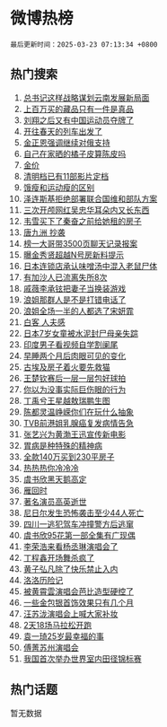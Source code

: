 # 微博热榜

`最后更新时间：2025-03-23 07:13:34 +0800`

## 热门搜索

1. [总书记这样战略谋划云南发展新局面](https://m.weibo.cn/search?containerid=100103type%3D1%26t%3D10%26q%3D%23%E6%80%BB%E4%B9%A6%E8%AE%B0%E8%BF%99%E6%A0%B7%E6%88%98%E7%95%A5%E8%B0%8B%E5%88%92%E4%BA%91%E5%8D%97%E5%8F%91%E5%B1%95%E6%96%B0%E5%B1%80%E9%9D%A2%23&stream_entry_id=51&isnewpage=1&extparam=seat%3D1%26pos%3D0%26dgr%3D0%26filter_type%3Drealtimehot%26stream_entry_id%3D51%26c_type%3D51%26q%3D%2523%25E6%2580%25BB%25E4%25B9%25A6%25E8%25AE%25B0%25E8%25BF%2599%25E6%25A0%25B7%25E6%2588%2598%25E7%2595%25A5%25E8%25B0%258B%25E5%2588%2592%25E4%25BA%2591%25E5%258D%2597%25E5%258F%2591%25E5%25B1%2595%25E6%2596%25B0%25E5%25B1%2580%25E9%259D%25A2%2523%26cate%3D10103%26display_time%3D1742685213%26pre_seqid%3D17426852132280398082123)
1. [上百万买的藏品只有一件是真品](https://m.weibo.cn/search?containerid=100103type%3D1%26t%3D10%26q%3D%23%E4%B8%8A%E7%99%BE%E4%B8%87%E4%B9%B0%E7%9A%84%E8%97%8F%E5%93%81%E5%8F%AA%E6%9C%89%E4%B8%80%E4%BB%B6%E6%98%AF%E7%9C%9F%E5%93%81%23&stream_entry_id=31&isnewpage=1&extparam=seat%3D1%26stream_entry_id%3D31%26flag%3D0%26realpos%3D1%26pos%3D0%26dgr%3D0%26filter_type%3Drealtimehot%26c_type%3D31%26band_rank%3D1%26lcate%3D5001%26q%3D%2523%25E4%25B8%258A%25E7%2599%25BE%25E4%25B8%2587%25E4%25B9%25B0%25E7%259A%2584%25E8%2597%258F%25E5%2593%2581%25E5%258F%25AA%25E6%259C%2589%25E4%25B8%2580%25E4%25BB%25B6%25E6%2598%25AF%25E7%259C%259F%25E5%2593%2581%2523%26cate%3D5001%26display_time%3D1742685213%26pre_seqid%3D17426852132280398082123)
1. [刘翔之后又有中国运动员夺牌了](https://m.weibo.cn/search?containerid=100103type%3D1%26t%3D10%26q%3D%23%E5%88%98%E7%BF%94%E4%B9%8B%E5%90%8E%E5%8F%88%E6%9C%89%E4%B8%AD%E5%9B%BD%E8%BF%90%E5%8A%A8%E5%91%98%E5%A4%BA%E7%89%8C%E4%BA%86%23&stream_entry_id=31&isnewpage=1&extparam=seat%3D1%26stream_entry_id%3D31%26flag%3D0%26realpos%3D2%26pos%3D1%26dgr%3D0%26filter_type%3Drealtimehot%26c_type%3D31%26band_rank%3D2%26lcate%3D5001%26q%3D%2523%25E5%2588%2598%25E7%25BF%2594%25E4%25B9%258B%25E5%2590%258E%25E5%258F%2588%25E6%259C%2589%25E4%25B8%25AD%25E5%259B%25BD%25E8%25BF%2590%25E5%258A%25A8%25E5%2591%2598%25E5%25A4%25BA%25E7%2589%258C%25E4%25BA%2586%2523%26cate%3D5001%26display_time%3D1742685213%26pre_seqid%3D17426852132280398082123)
1. [开往春天的列车出发了](https://m.weibo.cn/search?containerid=100103type%3D1%26t%3D10%26q%3D%23%E5%BC%80%E5%BE%80%E6%98%A5%E5%A4%A9%E7%9A%84%E5%88%97%E8%BD%A6%E5%87%BA%E5%8F%91%E4%BA%86%23&stream_entry_id=31&isnewpage=1&extparam=seat%3D1%26stream_entry_id%3D31%26flag%3D0%26realpos%3D3%26pos%3D2%26dgr%3D0%26filter_type%3Drealtimehot%26c_type%3D31%26band_rank%3D3%26lcate%3D5001%26q%3D%2523%25E5%25BC%2580%25E5%25BE%2580%25E6%2598%25A5%25E5%25A4%25A9%25E7%259A%2584%25E5%2588%2597%25E8%25BD%25A6%25E5%2587%25BA%25E5%258F%2591%25E4%25BA%2586%2523%26cate%3D5001%26display_time%3D1742685213%26pre_seqid%3D17426852132280398082123)
1. [金正恩强调继续对俄支持](https://m.weibo.cn/search?containerid=100103type%3D1%26t%3D10%26q%3D%23%E9%87%91%E6%AD%A3%E6%81%A9%E5%BC%BA%E8%B0%83%E7%BB%A7%E7%BB%AD%E5%AF%B9%E4%BF%84%E6%94%AF%E6%8C%81%23&stream_entry_id=31&isnewpage=1&extparam=seat%3D1%26stream_entry_id%3D31%26flag%3D2%26realpos%3D4%26pos%3D3%26dgr%3D0%26filter_type%3Drealtimehot%26c_type%3D31%26band_rank%3D4%26lcate%3D5001%26q%3D%2523%25E9%2587%2591%25E6%25AD%25A3%25E6%2581%25A9%25E5%25BC%25BA%25E8%25B0%2583%25E7%25BB%25A7%25E7%25BB%25AD%25E5%25AF%25B9%25E4%25BF%2584%25E6%2594%25AF%25E6%258C%2581%2523%26cate%3D5001%26display_time%3D1742685213%26pre_seqid%3D17426852132280398082123)
1. [自己在家晒的橘子皮算陈皮吗](https://m.weibo.cn/search?containerid=100103type%3D1%26t%3D10%26q%3D%23%E8%87%AA%E5%B7%B1%E5%9C%A8%E5%AE%B6%E6%99%92%E7%9A%84%E6%A9%98%E5%AD%90%E7%9A%AE%E7%AE%97%E9%99%88%E7%9A%AE%E5%90%97%23&stream_entry_id=31&isnewpage=1&extparam=seat%3D1%26stream_entry_id%3D31%26flag%3D0%26realpos%3D5%26pos%3D4%26dgr%3D0%26filter_type%3Drealtimehot%26c_type%3D31%26band_rank%3D5%26lcate%3D5001%26q%3D%2523%25E8%2587%25AA%25E5%25B7%25B1%25E5%259C%25A8%25E5%25AE%25B6%25E6%2599%2592%25E7%259A%2584%25E6%25A9%2598%25E5%25AD%2590%25E7%259A%25AE%25E7%25AE%2597%25E9%2599%2588%25E7%259A%25AE%25E5%2590%2597%2523%26cate%3D5001%26display_time%3D1742685213%26pre_seqid%3D17426852132280398082123)
1. [金价](https://m.weibo.cn/search?containerid=100103type%3D1%26t%3D10%26q%3D%E9%87%91%E4%BB%B7&stream_entry_id=31&isnewpage=1&extparam=seat%3D1%26stream_entry_id%3D31%26flag%3D0%26realpos%3D6%26pos%3D5%26dgr%3D0%26filter_type%3Drealtimehot%26c_type%3D31%26band_rank%3D6%26lcate%3D5001%26q%3D%25E9%2587%2591%25E4%25BB%25B7%26cate%3D5001%26display_time%3D1742685213%26pre_seqid%3D17426852132280398082123)
1. [清明档已有11部影片定档](https://m.weibo.cn/search?containerid=100103type%3D1%26t%3D10%26q%3D%23%E6%B8%85%E6%98%8E%E6%A1%A3%E5%B7%B2%E6%9C%8911%E9%83%A8%E5%BD%B1%E7%89%87%E5%AE%9A%E6%A1%A3%23&stream_entry_id=31&isnewpage=1&extparam=seat%3D1%26stream_entry_id%3D31%26flag%3D0%26realpos%3D7%26pos%3D6%26dgr%3D0%26filter_type%3Drealtimehot%26c_type%3D31%26band_rank%3D7%26lcate%3D5001%26q%3D%2523%25E6%25B8%2585%25E6%2598%258E%25E6%25A1%25A3%25E5%25B7%25B2%25E6%259C%258911%25E9%2583%25A8%25E5%25BD%25B1%25E7%2589%2587%25E5%25AE%259A%25E6%25A1%25A3%2523%26cate%3D5001%26display_time%3D1742685213%26pre_seqid%3D17426852132280398082123)
1. [饿瘦和运动瘦的区别](https://m.weibo.cn/search?containerid=100103type%3D1%26t%3D10%26q%3D%E9%A5%BF%E7%98%A6%E5%92%8C%E8%BF%90%E5%8A%A8%E7%98%A6%E7%9A%84%E5%8C%BA%E5%88%AB&stream_entry_id=31&isnewpage=1&extparam=seat%3D1%26stream_entry_id%3D31%26flag%3D0%26realpos%3D8%26pos%3D7%26dgr%3D0%26filter_type%3Drealtimehot%26c_type%3D31%26band_rank%3D8%26lcate%3D5001%26q%3D%25E9%25A5%25BF%25E7%2598%25A6%25E5%2592%258C%25E8%25BF%2590%25E5%258A%25A8%25E7%2598%25A6%25E7%259A%2584%25E5%258C%25BA%25E5%2588%25AB%26cate%3D5001%26display_time%3D1742685213%26pre_seqid%3D17426852132280398082123)
1. [泽连斯基拒绝部署联合国维和部队方案](https://m.weibo.cn/search?containerid=100103type%3D1%26t%3D10%26q%3D%23%E6%B3%BD%E8%BF%9E%E6%96%AF%E5%9F%BA%E6%8B%92%E7%BB%9D%E9%83%A8%E7%BD%B2%E8%81%94%E5%90%88%E5%9B%BD%E7%BB%B4%E5%92%8C%E9%83%A8%E9%98%9F%E6%96%B9%E6%A1%88%23&stream_entry_id=31&isnewpage=1&extparam=seat%3D1%26stream_entry_id%3D31%26flag%3D0%26realpos%3D9%26pos%3D8%26dgr%3D0%26filter_type%3Drealtimehot%26c_type%3D31%26band_rank%3D9%26lcate%3D5001%26q%3D%2523%25E6%25B3%25BD%25E8%25BF%259E%25E6%2596%25AF%25E5%259F%25BA%25E6%258B%2592%25E7%25BB%259D%25E9%2583%25A8%25E7%25BD%25B2%25E8%2581%2594%25E5%2590%2588%25E5%259B%25BD%25E7%25BB%25B4%25E5%2592%258C%25E9%2583%25A8%25E9%2598%259F%25E6%2596%25B9%25E6%25A1%2588%2523%26cate%3D5001%26display_time%3D1742685213%26pre_seqid%3D17426852132280398082123)
1. [三次开颅网红吴忠华耳朵内又长东西](https://m.weibo.cn/search?containerid=100103type%3D1%26t%3D10%26q%3D%23%E4%B8%89%E6%AC%A1%E5%BC%80%E9%A2%85%E7%BD%91%E7%BA%A2%E5%90%B4%E5%BF%A0%E5%8D%8E%E8%80%B3%E6%9C%B5%E5%86%85%E5%8F%88%E9%95%BF%E4%B8%9C%E8%A5%BF%23&stream_entry_id=31&isnewpage=1&extparam=seat%3D1%26stream_entry_id%3D31%26flag%3D0%26realpos%3D10%26pos%3D9%26dgr%3D0%26filter_type%3Drealtimehot%26c_type%3D31%26band_rank%3D10%26lcate%3D5001%26q%3D%2523%25E4%25B8%2589%25E6%25AC%25A1%25E5%25BC%2580%25E9%25A2%2585%25E7%25BD%2591%25E7%25BA%25A2%25E5%2590%25B4%25E5%25BF%25A0%25E5%258D%258E%25E8%2580%25B3%25E6%259C%25B5%25E5%2586%2585%25E5%258F%2588%25E9%2595%25BF%25E4%25B8%259C%25E8%25A5%25BF%2523%26cate%3D5001%26display_time%3D1742685213%26pre_seqid%3D17426852132280398082123)
1. [韦雪买下了秦奋之前给她租的房子](https://m.weibo.cn/search?containerid=100103type%3D1%26t%3D10%26q%3D%23%E9%9F%A6%E9%9B%AA%E4%B9%B0%E4%B8%8B%E4%BA%86%E7%A7%A6%E5%A5%8B%E4%B9%8B%E5%89%8D%E7%BB%99%E5%A5%B9%E7%A7%9F%E7%9A%84%E6%88%BF%E5%AD%90%23&stream_entry_id=31&isnewpage=1&extparam=seat%3D1%26stream_entry_id%3D31%26flag%3D2%26realpos%3D11%26pos%3D10%26dgr%3D0%26filter_type%3Drealtimehot%26c_type%3D31%26band_rank%3D11%26lcate%3D5001%26q%3D%2523%25E9%259F%25A6%25E9%259B%25AA%25E4%25B9%25B0%25E4%25B8%258B%25E4%25BA%2586%25E7%25A7%25A6%25E5%25A5%258B%25E4%25B9%258B%25E5%2589%258D%25E7%25BB%2599%25E5%25A5%25B9%25E7%25A7%259F%25E7%259A%2584%25E6%2588%25BF%25E5%25AD%2590%2523%26cate%3D5001%26display_time%3D1742685213%26pre_seqid%3D17426852132280398082123)
1. [唐九洲 抄袭](https://m.weibo.cn/search?containerid=100103type%3D1%26t%3D10%26q%3D%E5%94%90%E4%B9%9D%E6%B4%B2+%E6%8A%84%E8%A2%AD&stream_entry_id=31&isnewpage=1&extparam=seat%3D1%26stream_entry_id%3D31%26flag%3D2%26realpos%3D12%26pos%3D11%26dgr%3D0%26filter_type%3Drealtimehot%26c_type%3D31%26band_rank%3D12%26lcate%3D5001%26q%3D%25E5%2594%2590%25E4%25B9%259D%25E6%25B4%25B2%2520%25E6%258A%2584%25E8%25A2%25AD%26cate%3D5001%26display_time%3D1742685213%26pre_seqid%3D17426852132280398082123)
1. [榜一大哥带3500页聊天记录报案](https://m.weibo.cn/search?containerid=100103type%3D1%26t%3D10%26q%3D%23%E6%A6%9C%E4%B8%80%E5%A4%A7%E5%93%A5%E5%B8%A63500%E9%A1%B5%E8%81%8A%E5%A4%A9%E8%AE%B0%E5%BD%95%E6%8A%A5%E6%A1%88%23&stream_entry_id=31&isnewpage=1&extparam=seat%3D1%26stream_entry_id%3D31%26flag%3D2%26realpos%3D13%26pos%3D12%26dgr%3D0%26filter_type%3Drealtimehot%26c_type%3D31%26band_rank%3D13%26lcate%3D5001%26q%3D%2523%25E6%25A6%259C%25E4%25B8%2580%25E5%25A4%25A7%25E5%2593%25A5%25E5%25B8%25A63500%25E9%25A1%25B5%25E8%2581%258A%25E5%25A4%25A9%25E8%25AE%25B0%25E5%25BD%2595%25E6%258A%25A5%25E6%25A1%2588%2523%26cate%3D5001%26display_time%3D1742685213%26pre_seqid%3D17426852132280398082123)
1. [曝金秀贤超越N号房新料提示](https://m.weibo.cn/search?containerid=100103type%3D1%26t%3D10%26q%3D%E6%9B%9D%E9%87%91%E7%A7%80%E8%B4%A4%E8%B6%85%E8%B6%8AN%E5%8F%B7%E6%88%BF%E6%96%B0%E6%96%99%E6%8F%90%E7%A4%BA&stream_entry_id=31&isnewpage=1&extparam=seat%3D1%26stream_entry_id%3D31%26flag%3D2%26realpos%3D14%26pos%3D13%26dgr%3D0%26filter_type%3Drealtimehot%26c_type%3D31%26band_rank%3D14%26lcate%3D5001%26q%3D%25E6%259B%259D%25E9%2587%2591%25E7%25A7%2580%25E8%25B4%25A4%25E8%25B6%2585%25E8%25B6%258AN%25E5%258F%25B7%25E6%2588%25BF%25E6%2596%25B0%25E6%2596%2599%25E6%258F%2590%25E7%25A4%25BA%26cate%3D5001%26display_time%3D1742685213%26pre_seqid%3D17426852132280398082123)
1. [日本连锁店承认味噌汤中混入老鼠尸体](https://m.weibo.cn/search?containerid=100103type%3D1%26t%3D10%26q%3D%23%E6%97%A5%E6%9C%AC%E8%BF%9E%E9%94%81%E5%BA%97%E6%89%BF%E8%AE%A4%E5%91%B3%E5%99%8C%E6%B1%A4%E4%B8%AD%E6%B7%B7%E5%85%A5%E8%80%81%E9%BC%A0%E5%B0%B8%E4%BD%93%23&stream_entry_id=31&isnewpage=1&extparam=seat%3D1%26stream_entry_id%3D31%26flag%3D0%26realpos%3D15%26pos%3D14%26dgr%3D0%26filter_type%3Drealtimehot%26c_type%3D31%26band_rank%3D15%26lcate%3D5001%26q%3D%2523%25E6%2597%25A5%25E6%259C%25AC%25E8%25BF%259E%25E9%2594%2581%25E5%25BA%2597%25E6%2589%25BF%25E8%25AE%25A4%25E5%2591%25B3%25E5%2599%258C%25E6%25B1%25A4%25E4%25B8%25AD%25E6%25B7%25B7%25E5%2585%25A5%25E8%2580%2581%25E9%25BC%25A0%25E5%25B0%25B8%25E4%25BD%2593%2523%26cate%3D5001%26display_time%3D1742685213%26pre_seqid%3D17426852132280398082123)
1. [有加沙人已流离失所8次](https://m.weibo.cn/search?containerid=100103type%3D1%26t%3D10%26q%3D%23%E6%9C%89%E5%8A%A0%E6%B2%99%E4%BA%BA%E5%B7%B2%E6%B5%81%E7%A6%BB%E5%A4%B1%E6%89%808%E6%AC%A1%23&stream_entry_id=31&isnewpage=1&extparam=seat%3D1%26stream_entry_id%3D31%26flag%3D0%26realpos%3D16%26pos%3D15%26dgr%3D0%26filter_type%3Drealtimehot%26c_type%3D31%26band_rank%3D16%26lcate%3D5001%26q%3D%2523%25E6%259C%2589%25E5%258A%25A0%25E6%25B2%2599%25E4%25BA%25BA%25E5%25B7%25B2%25E6%25B5%2581%25E7%25A6%25BB%25E5%25A4%25B1%25E6%2589%25808%25E6%25AC%25A1%2523%26cate%3D5001%26display_time%3D1742685213%26pre_seqid%3D17426852132280398082123)
1. [戚薇李承铉把妻子当换装游戏](https://m.weibo.cn/search?containerid=100103type%3D1%26t%3D10%26q%3D%E6%88%9A%E8%96%87%E6%9D%8E%E6%89%BF%E9%93%89%E6%8A%8A%E5%A6%BB%E5%AD%90%E5%BD%93%E6%8D%A2%E8%A3%85%E6%B8%B8%E6%88%8F&stream_entry_id=31&isnewpage=1&extparam=seat%3D1%26stream_entry_id%3D31%26flag%3D2%26realpos%3D17%26pos%3D16%26dgr%3D0%26filter_type%3Drealtimehot%26c_type%3D31%26band_rank%3D17%26lcate%3D5001%26q%3D%25E6%2588%259A%25E8%2596%2587%25E6%259D%258E%25E6%2589%25BF%25E9%2593%2589%25E6%258A%258A%25E5%25A6%25BB%25E5%25AD%2590%25E5%25BD%2593%25E6%258D%25A2%25E8%25A3%2585%25E6%25B8%25B8%25E6%2588%258F%26cate%3D5001%26display_time%3D1742685213%26pre_seqid%3D17426852132280398082123)
1. [浪姐那群人是不是打错电话了](https://m.weibo.cn/search?containerid=100103type%3D1%26t%3D10%26q%3D%E6%B5%AA%E5%A7%90%E9%82%A3%E7%BE%A4%E4%BA%BA%E6%98%AF%E4%B8%8D%E6%98%AF%E6%89%93%E9%94%99%E7%94%B5%E8%AF%9D%E4%BA%86&stream_entry_id=31&isnewpage=1&extparam=seat%3D1%26stream_entry_id%3D31%26flag%3D0%26realpos%3D18%26pos%3D17%26dgr%3D0%26filter_type%3Drealtimehot%26c_type%3D31%26band_rank%3D18%26lcate%3D5001%26q%3D%25E6%25B5%25AA%25E5%25A7%2590%25E9%2582%25A3%25E7%25BE%25A4%25E4%25BA%25BA%25E6%2598%25AF%25E4%25B8%258D%25E6%2598%25AF%25E6%2589%2593%25E9%2594%2599%25E7%2594%25B5%25E8%25AF%259D%25E4%25BA%2586%26cate%3D5001%26display_time%3D1742685213%26pre_seqid%3D17426852132280398082123)
1. [浪姐全场一半的人都选了宋妍霏](https://m.weibo.cn/search?containerid=100103type%3D1%26t%3D10%26q%3D%E6%B5%AA%E5%A7%90%E5%85%A8%E5%9C%BA%E4%B8%80%E5%8D%8A%E7%9A%84%E4%BA%BA%E9%83%BD%E9%80%89%E4%BA%86%E5%AE%8B%E5%A6%8D%E9%9C%8F&stream_entry_id=31&isnewpage=1&extparam=seat%3D1%26stream_entry_id%3D31%26flag%3D2%26realpos%3D19%26pos%3D18%26dgr%3D0%26filter_type%3Drealtimehot%26c_type%3D31%26band_rank%3D19%26lcate%3D5001%26q%3D%25E6%25B5%25AA%25E5%25A7%2590%25E5%2585%25A8%25E5%259C%25BA%25E4%25B8%2580%25E5%258D%258A%25E7%259A%2584%25E4%25BA%25BA%25E9%2583%25BD%25E9%2580%2589%25E4%25BA%2586%25E5%25AE%258B%25E5%25A6%258D%25E9%259C%258F%26cate%3D5001%26display_time%3D1742685213%26pre_seqid%3D17426852132280398082123)
1. [白客 人夫感](https://m.weibo.cn/search?containerid=100103type%3D1%26t%3D10%26q%3D%E7%99%BD%E5%AE%A2+%E4%BA%BA%E5%A4%AB%E6%84%9F&stream_entry_id=31&isnewpage=1&extparam=seat%3D1%26stream_entry_id%3D31%26flag%3D0%26realpos%3D20%26pos%3D19%26dgr%3D0%26filter_type%3Drealtimehot%26c_type%3D31%26band_rank%3D20%26lcate%3D5001%26q%3D%25E7%2599%25BD%25E5%25AE%25A2%2520%25E4%25BA%25BA%25E5%25A4%25AB%25E6%2584%259F%26cate%3D5001%26display_time%3D1742685213%26pre_seqid%3D17426852132280398082123)
1. [日本7岁女童被水泥封尸母亲失踪](https://m.weibo.cn/search?containerid=100103type%3D1%26t%3D10%26q%3D%23%E6%97%A5%E6%9C%AC7%E5%B2%81%E5%A5%B3%E7%AB%A5%E8%A2%AB%E6%B0%B4%E6%B3%A5%E5%B0%81%E5%B0%B8%E6%AF%8D%E4%BA%B2%E5%A4%B1%E8%B8%AA%23&stream_entry_id=31&isnewpage=1&extparam=seat%3D1%26stream_entry_id%3D31%26flag%3D0%26realpos%3D21%26pos%3D20%26dgr%3D0%26filter_type%3Drealtimehot%26c_type%3D31%26band_rank%3D21%26lcate%3D5001%26q%3D%2523%25E6%2597%25A5%25E6%259C%25AC7%25E5%25B2%2581%25E5%25A5%25B3%25E7%25AB%25A5%25E8%25A2%25AB%25E6%25B0%25B4%25E6%25B3%25A5%25E5%25B0%2581%25E5%25B0%25B8%25E6%25AF%258D%25E4%25BA%25B2%25E5%25A4%25B1%25E8%25B8%25AA%2523%26cate%3D5001%26display_time%3D1742685213%26pre_seqid%3D17426852132280398082123)
1. [印度男子看视频自学割阑尾](https://m.weibo.cn/search?containerid=100103type%3D1%26t%3D10%26q%3D%23%E5%8D%B0%E5%BA%A6%E7%94%B7%E5%AD%90%E7%9C%8B%E8%A7%86%E9%A2%91%E8%87%AA%E5%AD%A6%E5%89%B2%E9%98%91%E5%B0%BE%23&stream_entry_id=31&isnewpage=1&extparam=seat%3D1%26stream_entry_id%3D31%26flag%3D0%26realpos%3D22%26pos%3D21%26dgr%3D0%26filter_type%3Drealtimehot%26c_type%3D31%26band_rank%3D22%26lcate%3D5001%26q%3D%2523%25E5%258D%25B0%25E5%25BA%25A6%25E7%2594%25B7%25E5%25AD%2590%25E7%259C%258B%25E8%25A7%2586%25E9%25A2%2591%25E8%2587%25AA%25E5%25AD%25A6%25E5%2589%25B2%25E9%2598%2591%25E5%25B0%25BE%2523%26cate%3D5001%26display_time%3D1742685213%26pre_seqid%3D17426852132280398082123)
1. [早睡两个月后肉眼可见的变化](https://m.weibo.cn/search?containerid=100103type%3D1%26t%3D10%26q%3D%23%E6%97%A9%E7%9D%A1%E4%B8%A4%E4%B8%AA%E6%9C%88%E5%90%8E%E8%82%89%E7%9C%BC%E5%8F%AF%E8%A7%81%E7%9A%84%E5%8F%98%E5%8C%96%23&stream_entry_id=31&isnewpage=1&extparam=seat%3D1%26stream_entry_id%3D31%26flag%3D0%26realpos%3D23%26pos%3D22%26dgr%3D0%26filter_type%3Drealtimehot%26c_type%3D31%26band_rank%3D23%26lcate%3D5001%26q%3D%2523%25E6%2597%25A9%25E7%259D%25A1%25E4%25B8%25A4%25E4%25B8%25AA%25E6%259C%2588%25E5%2590%258E%25E8%2582%2589%25E7%259C%25BC%25E5%258F%25AF%25E8%25A7%2581%25E7%259A%2584%25E5%258F%2598%25E5%258C%2596%2523%26cate%3D5001%26display_time%3D1742685213%26pre_seqid%3D17426852132280398082123)
1. [古埃及房子着火要先救猫](https://m.weibo.cn/search?containerid=100103type%3D1%26t%3D10%26q%3D%23%E5%8F%A4%E5%9F%83%E5%8F%8A%E6%88%BF%E5%AD%90%E7%9D%80%E7%81%AB%E8%A6%81%E5%85%88%E6%95%91%E7%8C%AB%23&stream_entry_id=31&isnewpage=1&extparam=seat%3D1%26stream_entry_id%3D31%26flag%3D0%26realpos%3D24%26pos%3D23%26dgr%3D0%26filter_type%3Drealtimehot%26c_type%3D31%26band_rank%3D24%26lcate%3D5001%26q%3D%2523%25E5%258F%25A4%25E5%259F%2583%25E5%258F%258A%25E6%2588%25BF%25E5%25AD%2590%25E7%259D%2580%25E7%2581%25AB%25E8%25A6%2581%25E5%2585%2588%25E6%2595%2591%25E7%258C%25AB%2523%26cate%3D5001%26display_time%3D1742685213%26pre_seqid%3D17426852132280398082123)
1. [王楚钦赛后一层一层包好球拍](https://m.weibo.cn/search?containerid=100103type%3D1%26t%3D10%26q%3D%23%E7%8E%8B%E6%A5%9A%E9%92%A6%E8%B5%9B%E5%90%8E%E4%B8%80%E5%B1%82%E4%B8%80%E5%B1%82%E5%8C%85%E5%A5%BD%E7%90%83%E6%8B%8D%23&stream_entry_id=31&isnewpage=1&extparam=seat%3D1%26stream_entry_id%3D31%26flag%3D1%26realpos%3D25%26pos%3D24%26dgr%3D0%26filter_type%3Drealtimehot%26c_type%3D31%26band_rank%3D25%26lcate%3D5001%26q%3D%2523%25E7%258E%258B%25E6%25A5%259A%25E9%2592%25A6%25E8%25B5%259B%25E5%2590%258E%25E4%25B8%2580%25E5%25B1%2582%25E4%25B8%2580%25E5%25B1%2582%25E5%258C%2585%25E5%25A5%25BD%25E7%2590%2583%25E6%258B%258D%2523%26cate%3D5001%26display_time%3D1742685213%26pre_seqid%3D17426852132280398082123)
1. [你以为没事实际巨伤眼的行为](https://m.weibo.cn/search?containerid=100103type%3D1%26t%3D10%26q%3D%E4%BD%A0%E4%BB%A5%E4%B8%BA%E6%B2%A1%E4%BA%8B%E5%AE%9E%E9%99%85%E5%B7%A8%E4%BC%A4%E7%9C%BC%E7%9A%84%E8%A1%8C%E4%B8%BA&stream_entry_id=31&isnewpage=1&extparam=seat%3D1%26stream_entry_id%3D31%26flag%3D1%26realpos%3D26%26pos%3D25%26dgr%3D0%26filter_type%3Drealtimehot%26c_type%3D31%26band_rank%3D26%26lcate%3D5001%26q%3D%25E4%25BD%25A0%25E4%25BB%25A5%25E4%25B8%25BA%25E6%25B2%25A1%25E4%25BA%258B%25E5%25AE%259E%25E9%2599%2585%25E5%25B7%25A8%25E4%25BC%25A4%25E7%259C%25BC%25E7%259A%2584%25E8%25A1%258C%25E4%25B8%25BA%26cate%3D5001%26display_time%3D1742685213%26pre_seqid%3D17426852132280398082123)
1. [丁禹兮王星越敖瑞鹏生图](https://m.weibo.cn/search?containerid=100103type%3D1%26t%3D10%26q%3D%23%E4%B8%81%E7%A6%B9%E5%85%AE%E7%8E%8B%E6%98%9F%E8%B6%8A%E6%95%96%E7%91%9E%E9%B9%8F%E7%94%9F%E5%9B%BE%23&stream_entry_id=31&isnewpage=1&extparam=seat%3D1%26stream_entry_id%3D31%26flag%3D0%26realpos%3D27%26pos%3D26%26dgr%3D0%26filter_type%3Drealtimehot%26c_type%3D31%26band_rank%3D27%26lcate%3D5001%26q%3D%2523%25E4%25B8%2581%25E7%25A6%25B9%25E5%2585%25AE%25E7%258E%258B%25E6%2598%259F%25E8%25B6%258A%25E6%2595%2596%25E7%2591%259E%25E9%25B9%258F%25E7%2594%259F%25E5%259B%25BE%2523%26cate%3D5001%26display_time%3D1742685213%26pre_seqid%3D17426852132280398082123)
1. [陈都灵温峥嵘你们在玩什么抽象](https://m.weibo.cn/search?containerid=100103type%3D1%26t%3D10%26q%3D%23%E9%99%88%E9%83%BD%E7%81%B5%E6%B8%A9%E5%B3%A5%E5%B5%98%E4%BD%A0%E4%BB%AC%E5%9C%A8%E7%8E%A9%E4%BB%80%E4%B9%88%E6%8A%BD%E8%B1%A1%23&stream_entry_id=31&isnewpage=1&extparam=seat%3D1%26stream_entry_id%3D31%26flag%3D0%26realpos%3D28%26pos%3D27%26dgr%3D0%26filter_type%3Drealtimehot%26c_type%3D31%26band_rank%3D28%26lcate%3D5001%26q%3D%2523%25E9%2599%2588%25E9%2583%25BD%25E7%2581%25B5%25E6%25B8%25A9%25E5%25B3%25A5%25E5%25B5%2598%25E4%25BD%25A0%25E4%25BB%25AC%25E5%259C%25A8%25E7%258E%25A9%25E4%25BB%2580%25E4%25B9%2588%25E6%258A%25BD%25E8%25B1%25A1%2523%26cate%3D5001%26display_time%3D1742685213%26pre_seqid%3D17426852132280398082123)
1. [TVB前港姐乳腺癌复发病情告急](https://m.weibo.cn/search?containerid=100103type%3D1%26t%3D10%26q%3D%23TVB%E5%89%8D%E6%B8%AF%E5%A7%90%E4%B9%B3%E8%85%BA%E7%99%8C%E5%A4%8D%E5%8F%91%E7%97%85%E6%83%85%E5%91%8A%E6%80%A5%23&stream_entry_id=31&isnewpage=1&extparam=seat%3D1%26stream_entry_id%3D31%26flag%3D0%26realpos%3D29%26pos%3D28%26dgr%3D0%26filter_type%3Drealtimehot%26c_type%3D31%26band_rank%3D29%26lcate%3D5001%26q%3D%2523TVB%25E5%2589%258D%25E6%25B8%25AF%25E5%25A7%2590%25E4%25B9%25B3%25E8%2585%25BA%25E7%2599%258C%25E5%25A4%258D%25E5%258F%2591%25E7%2597%2585%25E6%2583%2585%25E5%2591%258A%25E6%2580%25A5%2523%26cate%3D5001%26display_time%3D1742685213%26pre_seqid%3D17426852132280398082123)
1. [张艺兴为黄渤王迅宣传新电影](https://m.weibo.cn/search?containerid=100103type%3D1%26t%3D10%26q%3D%23%E5%BC%A0%E8%89%BA%E5%85%B4%E4%B8%BA%E9%BB%84%E6%B8%A4%E7%8E%8B%E8%BF%85%E5%AE%A3%E4%BC%A0%E6%96%B0%E7%94%B5%E5%BD%B1%23&stream_entry_id=31&isnewpage=1&extparam=seat%3D1%26stream_entry_id%3D31%26flag%3D1%26realpos%3D30%26pos%3D29%26dgr%3D0%26filter_type%3Drealtimehot%26c_type%3D31%26band_rank%3D30%26lcate%3D5001%26q%3D%2523%25E5%25BC%25A0%25E8%2589%25BA%25E5%2585%25B4%25E4%25B8%25BA%25E9%25BB%2584%25E6%25B8%25A4%25E7%258E%258B%25E8%25BF%2585%25E5%25AE%25A3%25E4%25BC%25A0%25E6%2596%25B0%25E7%2594%25B5%25E5%25BD%25B1%2523%26cate%3D5001%26display_time%3D1742685213%26pre_seqid%3D17426852132280398082123)
1. [胃病是种特殊的精神病](https://m.weibo.cn/search?containerid=100103type%3D1%26t%3D10%26q%3D%23%E8%83%83%E7%97%85%E6%98%AF%E7%A7%8D%E7%89%B9%E6%AE%8A%E7%9A%84%E7%B2%BE%E7%A5%9E%E7%97%85%23&stream_entry_id=31&isnewpage=1&extparam=seat%3D1%26stream_entry_id%3D31%26flag%3D0%26realpos%3D31%26pos%3D30%26dgr%3D0%26filter_type%3Drealtimehot%26c_type%3D31%26band_rank%3D31%26lcate%3D5001%26q%3D%2523%25E8%2583%2583%25E7%2597%2585%25E6%2598%25AF%25E7%25A7%258D%25E7%2589%25B9%25E6%25AE%258A%25E7%259A%2584%25E7%25B2%25BE%25E7%25A5%259E%25E7%2597%2585%2523%26cate%3D5001%26display_time%3D1742685213%26pre_seqid%3D17426852132280398082123)
1. [全款140万买到230平房子](https://m.weibo.cn/search?containerid=100103type%3D1%26t%3D10%26q%3D%E5%85%A8%E6%AC%BE140%E4%B8%87%E4%B9%B0%E5%88%B0230%E5%B9%B3%E6%88%BF%E5%AD%90&stream_entry_id=31&isnewpage=1&extparam=seat%3D1%26stream_entry_id%3D31%26flag%3D0%26realpos%3D32%26pos%3D31%26dgr%3D0%26filter_type%3Drealtimehot%26c_type%3D31%26band_rank%3D32%26lcate%3D5001%26q%3D%25E5%2585%25A8%25E6%25AC%25BE140%25E4%25B8%2587%25E4%25B9%25B0%25E5%2588%25B0230%25E5%25B9%25B3%25E6%2588%25BF%25E5%25AD%2590%26cate%3D5001%26display_time%3D1742685213%26pre_seqid%3D17426852132280398082123)
1. [热热热你冷冷冷](https://m.weibo.cn/search?containerid=100103type%3D1%26t%3D10%26q%3D%23%E7%83%AD%E7%83%AD%E7%83%AD%E4%BD%A0%E5%86%B7%E5%86%B7%E5%86%B7%23&stream_entry_id=31&isnewpage=1&extparam=seat%3D1%26stream_entry_id%3D31%26flag%3D0%26realpos%3D33%26pos%3D32%26dgr%3D0%26filter_type%3Drealtimehot%26c_type%3D31%26band_rank%3D33%26lcate%3D5001%26q%3D%2523%25E7%2583%25AD%25E7%2583%25AD%25E7%2583%25AD%25E4%25BD%25A0%25E5%2586%25B7%25E5%2586%25B7%25E5%2586%25B7%2523%26cate%3D5001%26display_time%3D1742685213%26pre_seqid%3D17426852132280398082123)
1. [虞书欣黑天鹅高定](https://m.weibo.cn/search?containerid=100103type%3D1%26t%3D10%26q%3D%23%E8%99%9E%E4%B9%A6%E6%AC%A3%E9%BB%91%E5%A4%A9%E9%B9%85%E9%AB%98%E5%AE%9A%23&stream_entry_id=31&isnewpage=1&extparam=seat%3D1%26stream_entry_id%3D31%26flag%3D0%26realpos%3D34%26pos%3D33%26dgr%3D0%26filter_type%3Drealtimehot%26c_type%3D31%26band_rank%3D34%26lcate%3D5001%26q%3D%2523%25E8%2599%259E%25E4%25B9%25A6%25E6%25AC%25A3%25E9%25BB%2591%25E5%25A4%25A9%25E9%25B9%2585%25E9%25AB%2598%25E5%25AE%259A%2523%26cate%3D5001%26display_time%3D1742685213%26pre_seqid%3D17426852132280398082123)
1. [雁回时](https://m.weibo.cn/search?containerid=100103type%3D1%26t%3D10%26q%3D%E9%9B%81%E5%9B%9E%E6%97%B6&stream_entry_id=31&isnewpage=1&extparam=seat%3D1%26stream_entry_id%3D31%26flag%3D0%26realpos%3D35%26pos%3D34%26dgr%3D0%26filter_type%3Drealtimehot%26c_type%3D31%26band_rank%3D35%26lcate%3D5001%26q%3D%25E9%259B%2581%25E5%259B%259E%25E6%2597%25B6%26cate%3D5001%26display_time%3D1742685213%26pre_seqid%3D17426852132280398082123)
1. [著名演员高英逝世](https://m.weibo.cn/search?containerid=100103type%3D1%26t%3D10%26q%3D%23%E8%91%97%E5%90%8D%E6%BC%94%E5%91%98%E9%AB%98%E8%8B%B1%E9%80%9D%E4%B8%96%23&stream_entry_id=31&isnewpage=1&extparam=seat%3D1%26stream_entry_id%3D31%26flag%3D0%26realpos%3D36%26pos%3D35%26dgr%3D0%26filter_type%3Drealtimehot%26c_type%3D31%26band_rank%3D36%26lcate%3D5001%26q%3D%2523%25E8%2591%2597%25E5%2590%258D%25E6%25BC%2594%25E5%2591%2598%25E9%25AB%2598%25E8%258B%25B1%25E9%2580%259D%25E4%25B8%2596%2523%26cate%3D5001%26display_time%3D1742685213%26pre_seqid%3D17426852132280398082123)
1. [尼日尔发生恐怖袭击至少44人死亡](https://m.weibo.cn/search?containerid=100103type%3D1%26t%3D10%26q%3D%23%E5%B0%BC%E6%97%A5%E5%B0%94%E5%8F%91%E7%94%9F%E6%81%90%E6%80%96%E8%A2%AD%E5%87%BB%E8%87%B3%E5%B0%9144%E4%BA%BA%E6%AD%BB%E4%BA%A1%23&stream_entry_id=31&isnewpage=1&extparam=seat%3D1%26stream_entry_id%3D31%26flag%3D0%26realpos%3D37%26pos%3D36%26dgr%3D0%26filter_type%3Drealtimehot%26c_type%3D31%26band_rank%3D37%26lcate%3D5001%26q%3D%2523%25E5%25B0%25BC%25E6%2597%25A5%25E5%25B0%2594%25E5%258F%2591%25E7%2594%259F%25E6%2581%2590%25E6%2580%2596%25E8%25A2%25AD%25E5%2587%25BB%25E8%2587%25B3%25E5%25B0%259144%25E4%25BA%25BA%25E6%25AD%25BB%25E4%25BA%25A1%2523%26cate%3D5001%26display_time%3D1742685213%26pre_seqid%3D17426852132280398082123)
1. [四川一逃犯驾车冲撞警方后逃窜](https://m.weibo.cn/search?containerid=100103type%3D1%26t%3D10%26q%3D%23%E5%9B%9B%E5%B7%9D%E4%B8%80%E9%80%83%E7%8A%AF%E9%A9%BE%E8%BD%A6%E5%86%B2%E6%92%9E%E8%AD%A6%E6%96%B9%E5%90%8E%E9%80%83%E7%AA%9C%23&stream_entry_id=31&isnewpage=1&extparam=seat%3D1%26stream_entry_id%3D31%26flag%3D0%26realpos%3D38%26pos%3D37%26dgr%3D0%26filter_type%3Drealtimehot%26c_type%3D31%26band_rank%3D38%26lcate%3D5001%26q%3D%2523%25E5%259B%259B%25E5%25B7%259D%25E4%25B8%2580%25E9%2580%2583%25E7%258A%25AF%25E9%25A9%25BE%25E8%25BD%25A6%25E5%2586%25B2%25E6%2592%259E%25E8%25AD%25A6%25E6%2596%25B9%25E5%2590%258E%25E9%2580%2583%25E7%25AA%259C%2523%26cate%3D5001%26display_time%3D1742685213%26pre_seqid%3D17426852132280398082123)
1. [虞书欣95花第一部全集有广现偶](https://m.weibo.cn/search?containerid=100103type%3D1%26t%3D10%26q%3D%23%E8%99%9E%E4%B9%A6%E6%AC%A395%E8%8A%B1%E7%AC%AC%E4%B8%80%E9%83%A8%E5%85%A8%E9%9B%86%E6%9C%89%E5%B9%BF%E7%8E%B0%E5%81%B6%23&stream_entry_id=31&isnewpage=1&extparam=seat%3D1%26stream_entry_id%3D31%26flag%3D0%26realpos%3D39%26pos%3D38%26dgr%3D0%26filter_type%3Drealtimehot%26c_type%3D31%26band_rank%3D39%26lcate%3D5001%26q%3D%2523%25E8%2599%259E%25E4%25B9%25A6%25E6%25AC%25A395%25E8%258A%25B1%25E7%25AC%25AC%25E4%25B8%2580%25E9%2583%25A8%25E5%2585%25A8%25E9%259B%2586%25E6%259C%2589%25E5%25B9%25BF%25E7%258E%25B0%25E5%2581%25B6%2523%26cate%3D5001%26display_time%3D1742685213%26pre_seqid%3D17426852132280398082123)
1. [李荣浩来看杨丞琳演唱会了](https://m.weibo.cn/search?containerid=100103type%3D1%26t%3D10%26q%3D%E6%9D%8E%E8%8D%A3%E6%B5%A9%E6%9D%A5%E7%9C%8B%E6%9D%A8%E4%B8%9E%E7%90%B3%E6%BC%94%E5%94%B1%E4%BC%9A%E4%BA%86&stream_entry_id=31&isnewpage=1&extparam=seat%3D1%26stream_entry_id%3D31%26flag%3D0%26realpos%3D40%26pos%3D39%26dgr%3D0%26filter_type%3Drealtimehot%26c_type%3D31%26band_rank%3D40%26lcate%3D5001%26q%3D%25E6%259D%258E%25E8%258D%25A3%25E6%25B5%25A9%25E6%259D%25A5%25E7%259C%258B%25E6%259D%25A8%25E4%25B8%259E%25E7%2590%25B3%25E6%25BC%2594%25E5%2594%25B1%25E4%25BC%259A%25E4%25BA%2586%26cate%3D5001%26display_time%3D1742685213%26pre_seqid%3D17426852132280398082123)
1. [丁程鑫开场舞杀疯了](https://m.weibo.cn/search?containerid=100103type%3D1%26t%3D10%26q%3D%E4%B8%81%E7%A8%8B%E9%91%AB%E5%BC%80%E5%9C%BA%E8%88%9E%E6%9D%80%E7%96%AF%E4%BA%86&stream_entry_id=31&isnewpage=1&extparam=seat%3D1%26stream_entry_id%3D31%26flag%3D0%26realpos%3D41%26pos%3D40%26dgr%3D0%26filter_type%3Drealtimehot%26c_type%3D31%26band_rank%3D41%26lcate%3D5001%26q%3D%25E4%25B8%2581%25E7%25A8%258B%25E9%2591%25AB%25E5%25BC%2580%25E5%259C%25BA%25E8%2588%259E%25E6%259D%2580%25E7%2596%25AF%25E4%25BA%2586%26cate%3D5001%26display_time%3D1742685213%26pre_seqid%3D17426852132280398082123)
1. [黄子弘凡除了快乐禁止入内](https://m.weibo.cn/search?containerid=100103type%3D1%26t%3D10%26q%3D%E9%BB%84%E5%AD%90%E5%BC%98%E5%87%A1%E9%99%A4%E4%BA%86%E5%BF%AB%E4%B9%90%E7%A6%81%E6%AD%A2%E5%85%A5%E5%86%85&stream_entry_id=31&isnewpage=1&extparam=seat%3D1%26stream_entry_id%3D31%26flag%3D0%26realpos%3D42%26pos%3D41%26dgr%3D0%26filter_type%3Drealtimehot%26c_type%3D31%26band_rank%3D42%26lcate%3D5001%26q%3D%25E9%25BB%2584%25E5%25AD%2590%25E5%25BC%2598%25E5%2587%25A1%25E9%2599%25A4%25E4%25BA%2586%25E5%25BF%25AB%25E4%25B9%2590%25E7%25A6%2581%25E6%25AD%25A2%25E5%2585%25A5%25E5%2586%2585%26cate%3D5001%26display_time%3D1742685213%26pre_seqid%3D17426852132280398082123)
1. [洛洛历险记](https://m.weibo.cn/search?containerid=100103type%3D1%26t%3D10%26q%3D%E6%B4%9B%E6%B4%9B%E5%8E%86%E9%99%A9%E8%AE%B0&stream_entry_id=31&isnewpage=1&extparam=seat%3D1%26stream_entry_id%3D31%26flag%3D0%26realpos%3D43%26pos%3D42%26dgr%3D0%26filter_type%3Drealtimehot%26c_type%3D31%26band_rank%3D43%26lcate%3D5001%26q%3D%25E6%25B4%259B%25E6%25B4%259B%25E5%258E%2586%25E9%2599%25A9%25E8%25AE%25B0%26cate%3D5001%26display_time%3D1742685213%26pre_seqid%3D17426852132280398082123)
1. [被黄霄雲演唱会芭比造型硬控了](https://m.weibo.cn/search?containerid=100103type%3D1%26t%3D10%26q%3D%E8%A2%AB%E9%BB%84%E9%9C%84%E9%9B%B2%E6%BC%94%E5%94%B1%E4%BC%9A%E8%8A%AD%E6%AF%94%E9%80%A0%E5%9E%8B%E7%A1%AC%E6%8E%A7%E4%BA%86&stream_entry_id=31&isnewpage=1&extparam=seat%3D1%26stream_entry_id%3D31%26flag%3D0%26realpos%3D44%26pos%3D43%26dgr%3D0%26filter_type%3Drealtimehot%26c_type%3D31%26band_rank%3D44%26lcate%3D5001%26q%3D%25E8%25A2%25AB%25E9%25BB%2584%25E9%259C%2584%25E9%259B%25B2%25E6%25BC%2594%25E5%2594%25B1%25E4%25BC%259A%25E8%258A%25AD%25E6%25AF%2594%25E9%2580%25A0%25E5%259E%258B%25E7%25A1%25AC%25E6%258E%25A7%25E4%25BA%2586%26cate%3D5001%26display_time%3D1742685213%26pre_seqid%3D17426852132280398082123)
1. [一些金包银首饰效果只有几个月](https://m.weibo.cn/search?containerid=100103type%3D1%26t%3D10%26q%3D%23%E4%B8%80%E4%BA%9B%E9%87%91%E5%8C%85%E9%93%B6%E9%A6%96%E9%A5%B0%E6%95%88%E6%9E%9C%E5%8F%AA%E6%9C%89%E5%87%A0%E4%B8%AA%E6%9C%88%23&stream_entry_id=31&isnewpage=1&extparam=seat%3D1%26stream_entry_id%3D31%26flag%3D0%26realpos%3D45%26pos%3D44%26dgr%3D0%26filter_type%3Drealtimehot%26c_type%3D31%26band_rank%3D45%26lcate%3D5001%26q%3D%2523%25E4%25B8%2580%25E4%25BA%259B%25E9%2587%2591%25E5%258C%2585%25E9%2593%25B6%25E9%25A6%2596%25E9%25A5%25B0%25E6%2595%2588%25E6%259E%259C%25E5%258F%25AA%25E6%259C%2589%25E5%2587%25A0%25E4%25B8%25AA%25E6%259C%2588%2523%26cate%3D5001%26display_time%3D1742685213%26pre_seqid%3D17426852132280398082123)
1. [汪苏泷演唱会上喊大家补妆](https://m.weibo.cn/search?containerid=100103type%3D1%26t%3D10%26q%3D%23%E6%B1%AA%E8%8B%8F%E6%B3%B7%E6%BC%94%E5%94%B1%E4%BC%9A%E4%B8%8A%E5%96%8A%E5%A4%A7%E5%AE%B6%E8%A1%A5%E5%A6%86%23&stream_entry_id=31&isnewpage=1&extparam=seat%3D1%26stream_entry_id%3D31%26flag%3D1%26realpos%3D46%26pos%3D45%26dgr%3D0%26filter_type%3Drealtimehot%26c_type%3D31%26band_rank%3D46%26lcate%3D5001%26q%3D%2523%25E6%25B1%25AA%25E8%258B%258F%25E6%25B3%25B7%25E6%25BC%2594%25E5%2594%25B1%25E4%25BC%259A%25E4%25B8%258A%25E5%2596%258A%25E5%25A4%25A7%25E5%25AE%25B6%25E8%25A1%25A5%25E5%25A6%2586%2523%26cate%3D5001%26display_time%3D1742685213%26pre_seqid%3D17426852132280398082123)
1. [2天18场马拉松开跑](https://m.weibo.cn/search?containerid=100103type%3D1%26t%3D10%26q%3D%232%E5%A4%A918%E5%9C%BA%E9%A9%AC%E6%8B%89%E6%9D%BE%E5%BC%80%E8%B7%91%23&stream_entry_id=31&isnewpage=1&extparam=seat%3D1%26stream_entry_id%3D31%26flag%3D1%26realpos%3D47%26pos%3D46%26dgr%3D0%26filter_type%3Drealtimehot%26c_type%3D31%26band_rank%3D47%26lcate%3D5001%26q%3D%25232%25E5%25A4%25A918%25E5%259C%25BA%25E9%25A9%25AC%25E6%258B%2589%25E6%259D%25BE%25E5%25BC%2580%25E8%25B7%2591%2523%26cate%3D5001%26display_time%3D1742685213%26pre_seqid%3D17426852132280398082123)
1. [袁一琦25岁最幸福的事](https://m.weibo.cn/search?containerid=100103type%3D1%26t%3D10%26q%3D%E8%A2%81%E4%B8%80%E7%90%A625%E5%B2%81%E6%9C%80%E5%B9%B8%E7%A6%8F%E7%9A%84%E4%BA%8B&stream_entry_id=31&isnewpage=1&extparam=seat%3D1%26stream_entry_id%3D31%26flag%3D0%26realpos%3D48%26pos%3D47%26dgr%3D0%26filter_type%3Drealtimehot%26c_type%3D31%26band_rank%3D48%26lcate%3D5001%26q%3D%25E8%25A2%2581%25E4%25B8%2580%25E7%2590%25A625%25E5%25B2%2581%25E6%259C%2580%25E5%25B9%25B8%25E7%25A6%258F%25E7%259A%2584%25E4%25BA%258B%26cate%3D5001%26display_time%3D1742685213%26pre_seqid%3D17426852132280398082123)
1. [傅菁苏州演唱会](https://m.weibo.cn/search?containerid=100103type%3D1%26t%3D10%26q%3D%23%E5%82%85%E8%8F%81%E8%8B%8F%E5%B7%9E%E6%BC%94%E5%94%B1%E4%BC%9A%23&stream_entry_id=31&isnewpage=1&extparam=seat%3D1%26stream_entry_id%3D31%26flag%3D0%26realpos%3D49%26pos%3D48%26dgr%3D0%26filter_type%3Drealtimehot%26c_type%3D31%26band_rank%3D49%26lcate%3D5001%26q%3D%2523%25E5%2582%2585%25E8%258F%2581%25E8%258B%258F%25E5%25B7%259E%25E6%25BC%2594%25E5%2594%25B1%25E4%25BC%259A%2523%26cate%3D5001%26display_time%3D1742685213%26pre_seqid%3D17426852132280398082123)
1. [我国首次举办世界室内田径锦标赛](https://m.weibo.cn/search?containerid=100103type%3D1%26t%3D10%26q%3D%23%E6%88%91%E5%9B%BD%E9%A6%96%E6%AC%A1%E4%B8%BE%E5%8A%9E%E4%B8%96%E7%95%8C%E5%AE%A4%E5%86%85%E7%94%B0%E5%BE%84%E9%94%A6%E6%A0%87%E8%B5%9B%23&stream_entry_id=31&isnewpage=1&extparam=seat%3D1%26stream_entry_id%3D31%26flag%3D0%26realpos%3D50%26pos%3D49%26dgr%3D0%26filter_type%3Drealtimehot%26c_type%3D31%26band_rank%3D50%26lcate%3D5001%26q%3D%2523%25E6%2588%2591%25E5%259B%25BD%25E9%25A6%2596%25E6%25AC%25A1%25E4%25B8%25BE%25E5%258A%259E%25E4%25B8%2596%25E7%2595%258C%25E5%25AE%25A4%25E5%2586%2585%25E7%2594%25B0%25E5%25BE%2584%25E9%2594%25A6%25E6%25A0%2587%25E8%25B5%259B%2523%26cate%3D5001%26display_time%3D1742685213%26pre_seqid%3D17426852132280398082123)

## 热门话题

暂无数据
